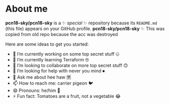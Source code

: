 # About me


**pcn18-sky/pcn18-sky** is a ✨ _special_ ✨ repository because its `README.md` (this file) appears on your GitHub profile.
**pcn18-sky/pcn18-sky** ✨ 
This was copied from old repo because the acc was destroyed

Here are some ideas to get you started:

- 🔭 I’m currently working on some top secret stuff 🤐
- 🌱 I’m currently learning Terraform 🤓
- 👯 I’m looking to collaborate on more top secret stuff 🙃
- 🤔 I’m looking for help with never you mind ⏹
- 💬 Ask me about hee haw 🈲
- 📫 How to reach me: carrier pigeon 🐦
- 😄 Pronouns: he/him 👨
- ⚡ Fun fact: Tomatoes are a fruit, not a vegetable 😂
